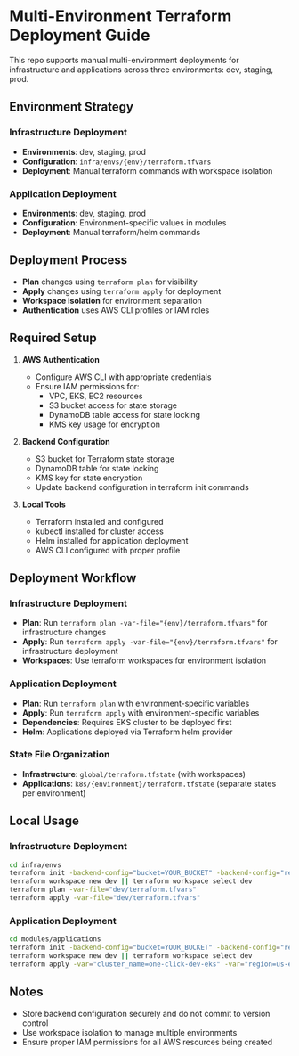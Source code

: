 # Multi-Environment Terraform Deployment Guide

This repo supports manual multi-environment deployments for infrastructure and applications across three environments: dev, staging, prod.

## Environment Strategy

### Infrastructure Deployment
- **Environments**: dev, staging, prod
- **Configuration**: `infra/envs/{env}/terraform.tfvars`
- **Deployment**: Manual terraform commands with workspace isolation

### Application Deployment  
- **Environments**: dev, staging, prod
- **Configuration**: Environment-specific values in modules
- **Deployment**: Manual terraform/helm commands

## Deployment Process
- **Plan** changes using `terraform plan` for visibility
- **Apply** changes using `terraform apply` for deployment
- **Workspace isolation** for environment separation
- **Authentication** uses AWS CLI profiles or IAM roles

## Required Setup

1. **AWS Authentication**
   - Configure AWS CLI with appropriate credentials
   - Ensure IAM permissions for:
     - VPC, EKS, EC2 resources
     - S3 bucket access for state storage
     - DynamoDB table access for state locking
     - KMS key usage for encryption

2. **Backend Configuration**
   - S3 bucket for Terraform state storage
   - DynamoDB table for state locking
   - KMS key for state encryption
   - Update backend configuration in terraform init commands

3. **Local Tools**
   - Terraform installed and configured
   - kubectl installed for cluster access
   - Helm installed for application deployment
   - AWS CLI configured with proper profile

## Deployment Workflow

### Infrastructure Deployment
- **Plan**: Run `terraform plan -var-file="{env}/terraform.tfvars"` for infrastructure changes
- **Apply**: Run `terraform apply -var-file="{env}/terraform.tfvars"` for infrastructure deployment
- **Workspaces**: Use terraform workspaces for environment isolation

### Application Deployment  
- **Plan**: Run `terraform plan` with environment-specific variables
- **Apply**: Run `terraform apply` with environment-specific variables
- **Dependencies**: Requires EKS cluster to be deployed first
- **Helm**: Applications deployed via Terraform helm provider

### State File Organization
- **Infrastructure**: `global/terraform.tfstate` (with workspaces)
- **Applications**: `k8s/{environment}/terraform.tfstate` (separate states per environment)

## Local Usage

### Infrastructure Deployment
```bash
cd infra/envs
terraform init -backend-config="bucket=YOUR_BUCKET" -backend-config="region=YOUR_REGION" -backend-config="dynamodb_table=YOUR_TABLE"
terraform workspace new dev || terraform workspace select dev
terraform plan -var-file="dev/terraform.tfvars"
terraform apply -var-file="dev/terraform.tfvars"
```

### Application Deployment
```bash
cd modules/applications
terraform init -backend-config="bucket=YOUR_BUCKET" -backend-config="region=YOUR_REGION" -backend-config="dynamodb_table=YOUR_TABLE"
terraform workspace new dev || terraform workspace select dev
terraform apply -var="cluster_name=one-click-dev-eks" -var="region=us-east-1"
```

## Notes

- Store backend configuration securely and do not commit to version control
- Use workspace isolation to manage multiple environments
- Ensure proper IAM permissions for all AWS resources being created
